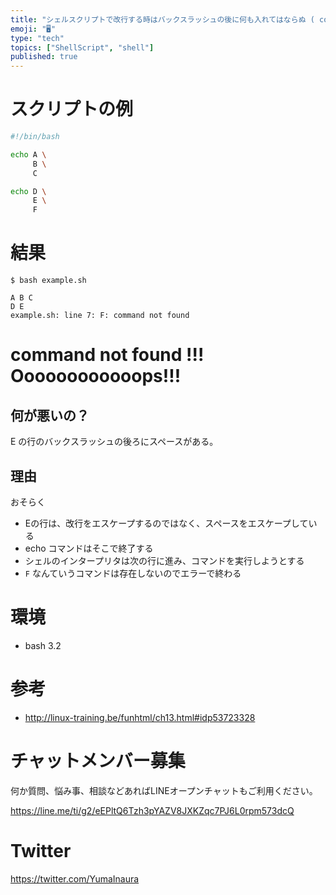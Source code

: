 ```yaml
---
title: "シェルスクリプトで改行する時はバックスラッシュの後に何も入れてはならぬ ( command not found )"
emoji: "🖥"
type: "tech"
topics: ["ShellScript", "shell"]
published: true
---
```


# スクリプトの例

```bash:example.sh
#!/bin/bash

echo A \
     B \
     C

echo D \
     E \ 
     F
```

# 結果

```
$ bash example.sh

A B C
D E
example.sh: line 7: F: command not found
```

# command not found !!!  Oooooooooooops!!! 

## 何が悪いの？

E の行のバックスラッシュの後ろにスペースがある。

## 理由

おそらく

- Eの行は、改行をエスケープするのではなく、スペースをエスケープしている
- echo コマンドはそこで終了する
- シェルのインタープリタは次の行に進み、コマンドを実行しようとする
- `F` なんていうコマンドは存在しないのでエラーで終わる

# 環境

- bash 3.2

# 参考

- http://linux-training.be/funhtml/ch13.html#idp53723328








<!-- Update From Qiita API -->

# チャットメンバー募集


何か質問、悩み事、相談などあればLINEオープンチャットもご利用ください。

https://line.me/ti/g2/eEPltQ6Tzh3pYAZV8JXKZqc7PJ6L0rpm573dcQ





# Twitter


https://twitter.com/YumaInaura


<!-- Update From Qiita API -->


